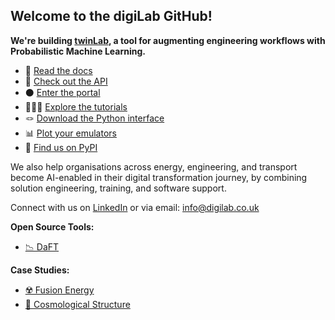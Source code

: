 ## Welcome to the digiLab GitHub!

**We're building [twinLab](https://twinlab.ai), a tool for augmenting engineering workflows with Probabilistic Machine Learning.**
- 📖 [Read the docs](https://twinlab.ai)
- 📜 [Check out the API](https://twinlab.digilab.co.uk/docs)
- ⚫ [Enter the portal](https://portal.twinlab.ai)
- 👩🏾‍💻 [Explore the tutorials](https://github.com/digiLab-ai/twinLab-Tutorials)
- 🪢 [Download the Python interface](https://github.com/digiLab-ai/twinLab-Interface)
- 📊 [Plot your emulators](https://plot.twinlab.ai/)
- 🧪 [Find us on PyPI](https://pypi.org/project/twinlab)

We also help organisations across energy, engineering, and transport become AI-enabled in their digital transformation journey, by combining solution engineering, training, and software support. 

Connect with us on [LinkedIn](https://uk.linkedin.com/company/digilab-solutions-ltd) or via email: [info@digilab.co.uk](mailto:info@digilab.co.uk)

**Open Source Tools:**

-   [📉 DaFT](https://github.com/digiLab-ai/daft)

**Case Studies:**

-   [☢️ Fusion Energy](https://github.com/digiLab-ai/NuclearFusion)
-   [🌌 Cosmological Structure](https://github.com/digiLab-ai/CosmologicalStructure)
